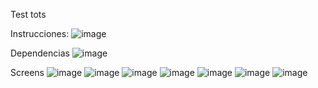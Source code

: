Test tots

Instrucciones:
![image](https://github.com/user-attachments/assets/a1f93de4-7e53-48dd-b99e-2bd7d56cbee2)

Dependencias
![image](https://github.com/user-attachments/assets/f3e59b2e-4dea-4311-95e5-dda9138ff6e0)

Screens
![image](https://github.com/user-attachments/assets/a57c17ec-f42f-4c8c-a161-1f3c83444d8d)
![image](https://github.com/user-attachments/assets/f27c5a6f-bf70-43f5-888b-8bbda7adb1cc)
![image](https://github.com/user-attachments/assets/714634bb-44c2-4a18-82bf-0c692297f6e7)
![image](https://github.com/user-attachments/assets/a1ab7858-a9d6-4f96-abe6-9dfae9caf19e)
![image](https://github.com/user-attachments/assets/6725a4c4-057f-4c14-a601-abdcced8fb80)
![image](https://github.com/user-attachments/assets/40df5c20-f6e9-4b44-a681-7f134dbd3ec2)
![image](https://github.com/user-attachments/assets/c094d558-acc0-4cba-af00-e64b1a313178)








